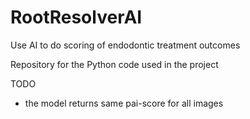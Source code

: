 # RootResolverAI
 Use AI to do scoring of endodontic  treatment outcomes
 
 Repository for the Python code used in the project

TODO
- the model returns same pai-score for all images
